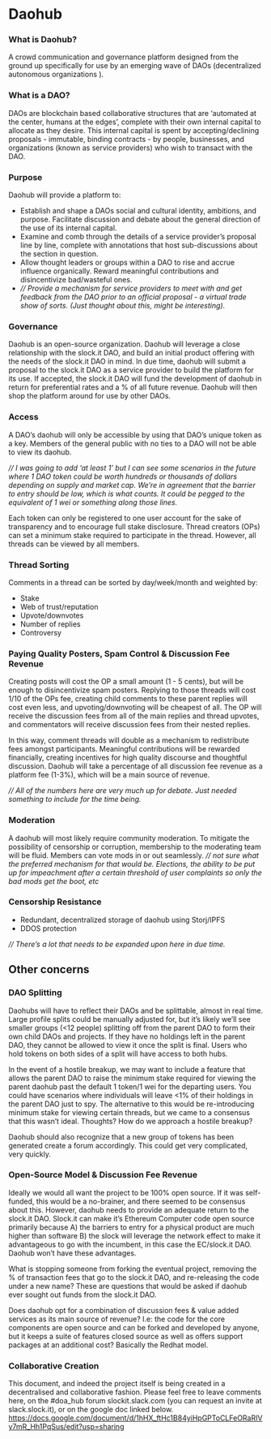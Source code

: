 # Daohub
### What is Daohub?
A crowd communication and governance platform designed from the ground up specifically for use by an emerging wave of DAOs (decentralized autonomous organizations ).

### What is a DAO?
DAOs are blockchain based collaborative structures that are ‘automated at the center, humans at the edges’, complete with their own internal capital to allocate as they desire. This internal capital is spent by accepting/declining proposals - immutable, binding contracts - by people, businesses, and organizations (known as service providers) who wish to transact with the DAO.

### Purpose
Daohub will provide a platform to:
* Establish and shape a DAOs social and cultural identity, ambitions, and purpose.
Facilitate discussion and debate about the general direction of the use of its internal capital.
* Examine and comb through the details of a service provider’s proposal line by line, complete with annotations that host sub-discussions about the section in question.
* Allow thought leaders or groups within a DAO to rise and accrue influence organically.
Reward meaningful contributions and disincentivize bad/wasteful ones.
* *// Provide a mechanism for service providers to meet with and get feedback from the DAO prior to an official proposal - a virtual trade show of sorts. (Just thought about this, might be interesting).*

### Governance
Daohub is an open-source organization.
Daohub will leverage a close relationship with the slock.it DAO, and build an initial product offering with the needs of the slock.it DAO in mind. 
In due time, daohub will submit a proposal to the slock.it DAO as a service provider to build the platform for its use. If accepted, the slock.it DAO will fund the development of daohub in return for preferential rates and a % of all future revenue. 
Daohub will then shop the platform around for use by other DAOs.

### Access
A DAO’s daohub will only be accessible by using that DAO’s unique token as a key. Members of the general public with no ties to a DAO will not be able to view its daohub.

 *// I was going to add ‘at least 1’ but I can see some scenarios in the future where 1 DAO token could be worth hundreds or thousands of dollars depending on supply and market cap. We’re in agreement that the barrier to entry should be low, which is what counts. It could be pegged to the equivalent of 1 wei or something along those lines.*
 
Each token can only be registered to one user account for the sake of transparency and to encourage full stake disclosure. 
Thread creators (OPs) can set a minimum stake required to participate in the thread. However, all threads can be viewed by all members. 

### Thread Sorting
Comments in a thread can be sorted by day/week/month and weighted by:
* Stake
* Web of trust/reputation
* Upvote/downvotes
* Number of replies
* Controversy

### Paying Quality Posters, Spam Control & Discussion Fee Revenue
Creating posts will cost the OP a small amount (1 - 5 cents), but will be enough to disincentivize spam posters. Replying to those threads will cost 1/10 of the OPs fee, creating child comments to these parent replies will cost even less, and upvoting/downvoting will be cheapest of all. The OP will receive the discussion fees from all of the main replies and thread upvotes, and commentators will receive discussion fees from their nested replies.

In this way, comment threads will double as a mechanism to redistribute fees amongst participants. Meaningful contributions will be rewarded financially, creating incentives for high quality discourse and thoughtful discussion. 
Daohub will take a percentage of all discussion fee revenue as a platform fee (1-3%), which will be a main source of revenue. 

*// All of the numbers here are very much up for debate. Just needed something to include for the time being.* 

### Moderation
A daohub will most likely require community moderation. To mitigate the possibility of censorship or corruption, membership to the moderating team will be fluid. Members can vote mods in or out seamlessly.
*// not sure what the preferred mechanism for that would be. Elections, the ability to be put up for impeachment after a certain threshold of user complaints so only the bad mods get the boot, etc*

### Censorship Resistance
* Redundant, decentralized storage of daohub using Storj/IPFS
* DDOS protection

*// There’s a lot that needs to be expanded upon here in due time.*

## Other concerns

### DAO Splitting
Daohubs will have to reflect their DAOs and be splittable, almost in real time. Large profile splits could be manually adjusted for, but it’s likely we’ll see smaller groups (<12 people) splitting off from the parent DAO to form their own child DAOs and projects. If they have no holdings left in the parent DAO, they cannot be allowed to view it once the split is final. Users who hold tokens on both sides of a split will have access to both hubs.

In the event of a hostile breakup, we may want to include a feature that allows the parent DAO to raise the minimum stake required for viewing the parent daohub past the default 1 token/1 wei for the departing users. You could have scenarios where individuals will leave <1% of their holdings in the parent DAO just to spy. The alternative to this would be re-introducing minimum stake for viewing certain threads, but we came to a consensus that this wasn’t ideal. Thoughts? How do we approach a hostile breakup?

 Daohub should also recognize that a new group of tokens has been generated create a forum accordingly. This could get very complicated, very quickly. 

### Open-Source Model & Discussion Fee Revenue
Ideally we would all want the project to be 100% open source. If it was self-funded, this would be a no-brainer, and there seemed to be consensus about this. However, daohub needs to provide an adequate return to the slock.it DAO. Slock.it can make it’s Ethereum Computer code open source primarily because A) the barriers to entry for a physical product are much higher than software B) the slock will leverage the network effect to make it advantageous to go with the incumbent, in this case the EC/slock.it DAO. Daohub won’t have these advantages.

What is stopping someone from forking the eventual project, removing the % of transaction fees that go to the slock.it DAO, and re-releasing the code under a new name? These are questions that would be asked if daohub ever sought out funds from the slock.it DAO. 

Does daohub opt for a combination of discussion fees & value added services as its main source of revenue? I.e: the code for the core components are open source and can be forked and developed by anyone, but it keeps a suite of features closed source as well as offers support packages at an additional cost? Basically the Redhat model. 

### Collaborative Creation
This document, and indeed the project itself is being created in a decentralised and collaborative fashion. Please feel free to leave comments here, on the #doa_hub forum slockit.slack.com (you can request an invite at slack.slock.it), or on the google doc linked below.
https://docs.google.com/document/d/1hHX_ftHc1B84yiHpGPToCLFeORaRIVy7mR_Hh1PqSus/edit?usp=sharing


